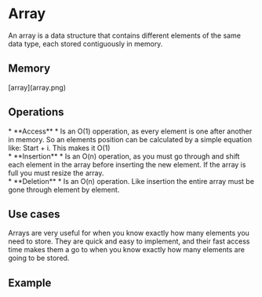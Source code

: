 <h1> Array </h1>
<p1> An array is a data structure that contains different elements of the same data type, each stored contiguously in memory.</p1>
<h2> Memory </h2>
[array](array.png)
<h2>Operations</h2>
* **Access** 
  * Is an O(1) opperation, as every element is one after another in memory. So an elements position can be calculated by a simple equation like: Start + i. This makes it O(1) </p1><br/>
* **Insertion** 
  * Is an O(n) operation, as you must go through and shift each element in the array before inserting the new element. If the array is full you must resize the array.</p1><br/>
* **Deletion** 
  * Is an O(n) operation. Like insertion the entire array must be gone through element by element.
  
<h2>Use cases</h2>
<p1> Arrays are very useful for when you know exactly how many elements you need to store. They are quick and easy to implement, and their fast access time makes them a go to when you know exactly how many elements are going to be stored.  </p1>
<h2>Example</h2>
